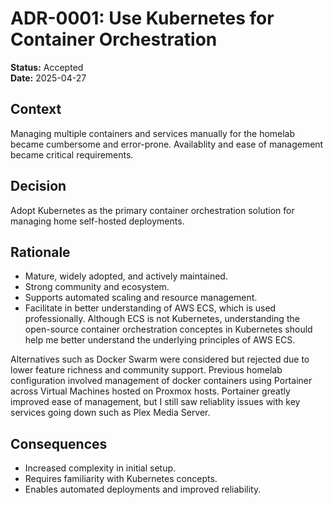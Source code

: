 # ADR-0001: Use Kubernetes for Container Orchestration

**Status:** Accepted  
**Date:** 2025-04-27

## Context

Managing multiple containers and services manually for the homelab became cumbersome and error-prone. Availablity and ease of management became critical requirements.

## Decision

Adopt Kubernetes as the primary container orchestration solution for managing home self-hosted deployments.

## Rationale

- Mature, widely adopted, and actively maintained.
- Strong community and ecosystem.
- Supports automated scaling and resource management.
- Facilitate in better understanding of AWS ECS, which is used professionally. Although ECS is not Kubernetes, understanding the open-source container orchestration conceptes in Kubernetes should help me better understand the underlying principles of AWS ECS.

Alternatives such as Docker Swarm were considered but rejected due to lower feature richness and community support. Previous homelab configuration involved management of docker containers using Portainer across Virtual Machines hosted on Proxmox hosts. Portainer greatly improved ease of management, but I still saw reliablity issues with key services going down such as Plex Media Server.

## Consequences

- Increased complexity in initial setup.
- Requires familiarity with Kubernetes concepts.
- Enables automated deployments and improved reliability.

